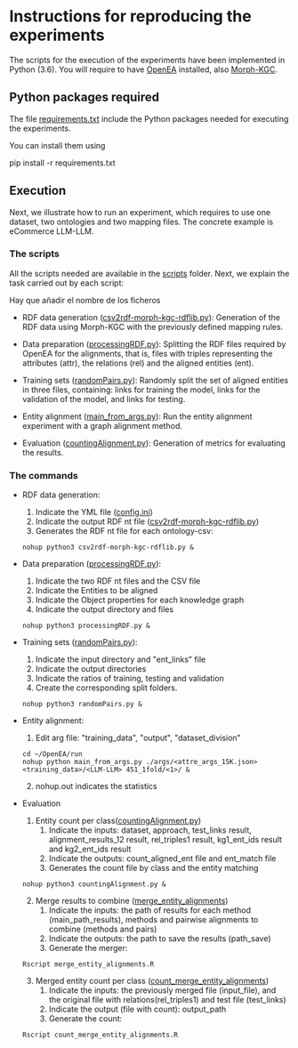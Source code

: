 # Instructions for reproducing the experiments

The scripts for the execution of the experiments have been implemented in Python (3.6). You will require to have [OpenEA](https://github.com/nju-websoft/OpenEA) installed, also [Morph-KGC](https://github.com/morph-kgc/morph-kgc).

## Python packages required
The file [requirements.txt](./requirements.txt) include the Python packages needed for executing the experiments.

You can install them using  

pip install -r requirements.txt

## Execution

Next, we illustrate how to run an experiment, which requires to use one dataset, two ontologies and two mapping files. The concrete example is eCommerce LLM-LLM.

### The scripts
All the scripts needed are available in the [scripts](./) folder. Next, we explain the task carried out by each script:

Hay que añadir el nombre de los ficheros

* RDF data generation ([csv2rdf-morph-kgc-rdflib.py](./csv2rdf-morph-kgc-rdflib.py)): Generation of the RDF data using Morph-KGC with the previously defined mapping rules.

* Data preparation ([processingRDF.py](processingRDF.py)): Splitting the RDF files required by OpenEA for the alignments, that is, files with triples representing the attributes (attr), the relations (rel) and the aligned entities (ent).

* Training sets ([randomPairs.py](randomPairs.py)): Randomly split the set of aligned entities in three files, containing: links for training the model, links for the validation of the model, and links for testing.

* Entity alignment ([main_from_args.py](https://github.com/nju-websoft/OpenEA/blob/master/run/main_from_args.py)): Run the entity alignment experiment with a graph alignment method.

* Evaluation ([countingAlignment.py](countingAlignment.py)): Generation of metrics for evaluating the results.


### The commands

* RDF data generation:
  1. Indicate the YML file ([config.ini](./config.ini))
  2. Indicate the output RDF nt file ([csv2rdf-morph-kgc-rdflib.py](./csv2rdf-morph-kgc-rdflib.py))
	3. Generates the RDF nt file for each ontology-csv:
  ```
  nohup python3 csv2rdf-morph-kgc-rdflib.py &
  ```

* Data preparation ([processingRDF.py](processingRDF.py)):
  1. Indicate the two RDF nt files and the CSV file
	2. Indicate the Entities to be aligned
	3. Indicate the Object properties for each knowledge graph
	4. Indicate the output directory and files
  ```
  nohup python3 processingRDF.py &
  ```

* Training sets ([randomPairs.py](randomPairs.py)):
  1. Indicate the input directory and "ent_links" file
  2. Indicate the output directories
  3. Indicate the ratios of training, testing and validation
  4. Create the corresponding split folders.
  ```
  nohup python3 randomPairs.py &
  ```

* Entity alignment:
  1. Edit arg file: "training_data", "output", "dataset_division"
  ```
  cd ~/OpenEA/run
  nohup python main_from_args.py ./args/<attre_args_15K.json> <training_data>/<LLM-LLM> 451_1fold/<1>/ &
  ```
  2. nohup.out indicates the statistics
 
* Evaluation
  1. Entity count per class([countingAlignment.py](countingAlignment.py))
     1. Indicate the inputs: dataset, approach, test_links result, alignment_results_12 result, rel_triples1 result, kg1_ent_ids result and kg2_ent_ids result
     2. Indicate the outputs: count_aligned_ent file and ent_match file
     3. Generates the count file by class and the entity matching
    ```
    nohup python3 countingAlignment.py &
    ```
  2. Merge results to combine ([merge_entity_alignments](./merge_entity_alignments.R))
     1. Indicate the inputs: the path of results for each method (main_path_results), methods and pairwise alignments to combine (methods and pairs)
     2. Indicate the outputs: the path to save the results (path_save)
     2. Generate the merger:
    ```
    Rscript merge_entity_alignments.R
    ```
  3. Merged entity count per class ([count_merge_entity_alignments](./count_merge_entity_alignments.R))
     1. Indicate the inputs: the previously merged file (input_file), and the original file with relations(rel_triples1) and test file (test_links)
     2. Indicate the output (file with count): output_path
     3. Generate the count:
    ```
    Rscript count_merge_entity_alignments.R
    ```
    
